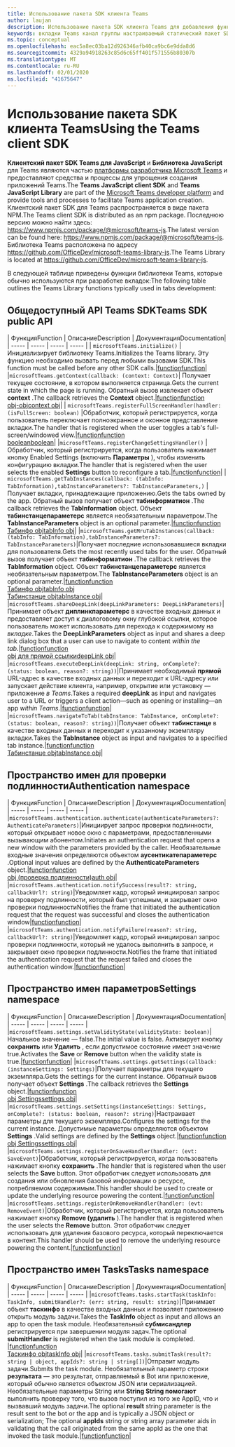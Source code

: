 ```yaml
---
title: Использование пакета SDK клиента Teams
author: laujan
description: Использование пакета SDK клиента Teams для добавления функциональных возможностей, поддерживающих Teams, на пользовательские вкладки
keywords: вкладки Teams канал группы настраиваемый статический пакет SDK JavaScript персональный
ms.topic: conceptual
ms.openlocfilehash: eac5a8ec03ba12d926346afb40ca9bc6e9dda8d6
ms.sourcegitcommit: 4329a94918263c85d6c65ff401f571556b80307b
ms.translationtype: MT
ms.contentlocale: ru-RU
ms.lasthandoff: 02/01/2020
ms.locfileid: "41675647"
---
```

# <a name="using-the-teams-client-sdk"></a><span data-ttu-id="a6ff2-104">Использование пакета SDK клиента Teams</span><span class="sxs-lookup"><span data-stu-id="a6ff2-104">Using the Teams client SDK</span></span>

<span data-ttu-id="a6ff2-105">**Клиентский пакет SDK Teams для JavaScript** и **Библиотека JavaScript** для Teams являются частью [платформы разработчика Microsoft Teams](https://msdn.microsoft.com/microsoft-teams) и предоставляют средства и процессы для упрощения создания приложений Teams.</span><span class="sxs-lookup"><span data-stu-id="a6ff2-105">The **Teams JavaScript client SDK**  and **Teams JavaScript Library** are part of the [Microsoft Teams developer platform](https://msdn.microsoft.com/microsoft-teams) and provide tools and processes to facilitate Teams application creation.</span></span> <span data-ttu-id="a6ff2-106">Клиентский пакет SDK для Teams распространяется в виде пакета NPM.</span><span class="sxs-lookup"><span data-stu-id="a6ff2-106">The Teams client SDK is distributed as an npm package.</span></span> <span data-ttu-id="a6ff2-107">Последнюю версию можно найти здесь: <https://www.npmjs.com/package/@microsoft/teams-js>.</span><span class="sxs-lookup"><span data-stu-id="a6ff2-107">The latest version can be found here: <https://www.npmjs.com/package/@microsoft/teams-js>.</span></span> <span data-ttu-id="a6ff2-108">Библиотека Teams расположена по адресу <https://github.com/OfficeDev/microsoft-teams-library-js>.</span><span class="sxs-lookup"><span data-stu-id="a6ff2-108">The Teams Library is located at <https://github.com/OfficeDev/microsoft-teams-library-js>.</span></span>

<span data-ttu-id="a6ff2-109">В следующей таблице приведены функции библиотеки Teams, которые обычно используются при разработке вкладок:</span><span class="sxs-lookup"><span data-stu-id="a6ff2-109">The following table outlines the Teams Library functions typically used in tabs development:</span></span>

## <a name="teams-sdk-public-api"></a><span data-ttu-id="a6ff2-110">Общедоступный API Teams SDK</span><span class="sxs-lookup"><span data-stu-id="a6ff2-110">Teams SDK public API</span></span> 

| <span data-ttu-id="a6ff2-111">Функция</span><span class="sxs-lookup"><span data-stu-id="a6ff2-111">Function</span></span>  | <span data-ttu-id="a6ff2-112">Описание</span><span class="sxs-lookup"><span data-stu-id="a6ff2-112">Description</span></span>          | <span data-ttu-id="a6ff2-113">Документация</span><span class="sxs-lookup"><span data-stu-id="a6ff2-113">Documentation</span></span>|
| -----     | -----     | -----    | -----        |
| `microsoftTeams.initialize()` | <span data-ttu-id="a6ff2-114">Инициализирует библиотеку Teams.</span><span class="sxs-lookup"><span data-stu-id="a6ff2-114">Initializes the Teams library.</span></span> <span data-ttu-id="a6ff2-115">Эту функцию необходимо вызвать перед любыми вызовами SDK.</span><span class="sxs-lookup"><span data-stu-id="a6ff2-115">This function must be called before any other SDK calls.</span></span>|[<span data-ttu-id="a6ff2-116">function</span><span class="sxs-lookup"><span data-stu-id="a6ff2-116">function</span></span>](/javascript/api/@microsoft/teams-js/microsoftteams?view=msteams-client-js-latest#initialize-any-)|
|`microsoftTeams.getContext(callback: (context: Context)`| <span data-ttu-id="a6ff2-117">Получает текущее состояние, в котором выполняется страница.</span><span class="sxs-lookup"><span data-stu-id="a6ff2-117">Gets the current state in which the page is running.</span></span> <span data-ttu-id="a6ff2-118">Обратный вызов извлекает объект **context** .</span><span class="sxs-lookup"><span data-stu-id="a6ff2-118">The callback retrieves the **Context** object.</span></span>|[<span data-ttu-id="a6ff2-119">function</span><span class="sxs-lookup"><span data-stu-id="a6ff2-119">function</span></span>](/javascript/api/@microsoft/teams-js/microsoftteams?view=msteams-client-js-latest#getcontext--context--context-----void-)<br/>[<span data-ttu-id="a6ff2-120">obj-obj</span><span class="sxs-lookup"><span data-stu-id="a6ff2-120">context obj</span></span>](/javascript/api/@microsoft/teams-js/microsoftteams.context?view=msteams-client-js-latest)|
| `microsoftTeams.registerFullScreenHandler(handler: (isFullScreen: boolean)` |<span data-ttu-id="a6ff2-121">Обработчик, который регистрируется, когда пользователь переключает полноэкранное и оконное представление вкладки.</span><span class="sxs-lookup"><span data-stu-id="a6ff2-121">The handler that is registered when the user toggles a tab's full-screen/windowed view.</span></span>|[<span data-ttu-id="a6ff2-122">function</span><span class="sxs-lookup"><span data-stu-id="a6ff2-122">function</span></span>](/javascript/api/@microsoft/teams-js/microsoftteams?view=msteams-client-js-latest#registerfullscreenhandler--isfullscreen--boolean-----void-)<br/>[<span data-ttu-id="a6ff2-123">boolean</span><span class="sxs-lookup"><span data-stu-id="a6ff2-123">boolean</span></span>](/javascript/api/@microsoft/teams-js/microsoftteams.context?view=msteams-client-js-latest#isfullscreen)|
|`microsoftTeams.registerChangeSettingsHandler()` |<span data-ttu-id="a6ff2-124">Обработчик, который регистрируется, когда пользователь нажимает кнопку Enabled Settings (включить **Параметры** ), чтобы изменить конфигурацию вкладки.</span><span class="sxs-lookup"><span data-stu-id="a6ff2-124">The handler that is registered when the user selects the enabled **Settings** button to reconfigure a tab.</span></span>|[<span data-ttu-id="a6ff2-125">function</span><span class="sxs-lookup"><span data-stu-id="a6ff2-125">function</span></span>](/javascript/api/@microsoft/teams-js/microsoftteams?view=msteams-client-js-latest#registerchangesettingshandler-------void-)|
| `microsoftTeams.getTabInstances(callback: (tabInfo: TabInformation),tabInstanceParameters?: TabInstanceParameters,)` |<span data-ttu-id="a6ff2-126">Получает вкладки, принадлежащие приложению.</span><span class="sxs-lookup"><span data-stu-id="a6ff2-126">Gets the tabs owned by the app.</span></span> <span data-ttu-id="a6ff2-127">Обратный вызов получает объект **табинформатион** .</span><span class="sxs-lookup"><span data-stu-id="a6ff2-127">The callback retrieves the **TabInformation** object.</span></span> <span data-ttu-id="a6ff2-128">Объект **табинстанцепараметерс** является необязательным параметром.</span><span class="sxs-lookup"><span data-stu-id="a6ff2-128">The **TabInstanceParameters** object is an optional parameter.</span></span>|[<span data-ttu-id="a6ff2-129">function</span><span class="sxs-lookup"><span data-stu-id="a6ff2-129">function</span></span>](/javascript/api/@microsoft/teams-js/microsoftteams?view=msteams-client-js-latest#gettabinstances--tabinfo--tabinformation-----void--tabinstanceparameters-)<br/>[<span data-ttu-id="a6ff2-130">Табинфо obj</span><span class="sxs-lookup"><span data-stu-id="a6ff2-130">tabInfo obj</span></span>](/javascript/api/@microsoft/teams-js/microsoftteams.tabinformation?view=msteams-client-js-latest)|
|`microsoftTeams.getMruTabInstances(callback: (tabInfo: TabInformation),tabInstanceParameters?: TabInstanceParameters)`|<span data-ttu-id="a6ff2-131">Получает последние использовавшиеся вкладки для пользователя.</span><span class="sxs-lookup"><span data-stu-id="a6ff2-131">Gets the most recently used tabs for the user.</span></span> <span data-ttu-id="a6ff2-132">Обратный вызов получает объект **табинформатион** .</span><span class="sxs-lookup"><span data-stu-id="a6ff2-132">The callback retrieves the **TabInformation** object.</span></span> <span data-ttu-id="a6ff2-133">Объект **табинстанцепараметерс** является необязательным параметром.</span><span class="sxs-lookup"><span data-stu-id="a6ff2-133">The **TabInstanceParameters** object is an optional parameter.</span></span>|[<span data-ttu-id="a6ff2-134">function</span><span class="sxs-lookup"><span data-stu-id="a6ff2-134">function</span></span>](/javascript/api/@microsoft/teams-js/microsoftteams?view=msteams-client-js-latest#getmrutabinstances--tabinfo--tabinformation-----void--tabinstanceparameters-)<br/>[<span data-ttu-id="a6ff2-135">Табинфо obj</span><span class="sxs-lookup"><span data-stu-id="a6ff2-135">tabInfo obj</span></span>](/javascript/api/@microsoft/teams-js/microsoftteams.teaminformation?view=msteams-client-js-latest)<br/>[<span data-ttu-id="a6ff2-136">Табинстанце obj</span><span class="sxs-lookup"><span data-stu-id="a6ff2-136">tabInstance obj</span></span>](/javascript/api/@microsoft/teams-js/microsoftteams.tabinstanceparameters?view=msteams-client-js-latest)|
|`microsoftTeams.shareDeepLink(deepLinkParameters: DeepLinkParameters)`|<span data-ttu-id="a6ff2-137">Принимает объект **диплинкпараметерс** в качестве входных данных и предоставляет доступ к диалоговому окну глубокой ссылки, которое пользователь может использовать для перехода к содержимому на *вкладке*.</span><span class="sxs-lookup"><span data-stu-id="a6ff2-137">Takes the **DeepLinkParameters** object as input and shares a deep link dialog box that a user can use to navigate to content *within the tab*.</span></span>|[<span data-ttu-id="a6ff2-138">function</span><span class="sxs-lookup"><span data-stu-id="a6ff2-138">function</span></span>](/javascript/api/@microsoft/teams-js/microsoftteams?view=msteams-client-js-latest#sharedeeplink-deeplinkparameters-)<br/>[<span data-ttu-id="a6ff2-139">obj для прямой ссылки</span><span class="sxs-lookup"><span data-stu-id="a6ff2-139">deepLink obj</span></span>](/javascript/api/@microsoft/teams-js/microsoftteams.deeplinkparameters?view=msteams-client-js-latest)|
|`microsoftTeams.executeDeepLink(deepLink: string, onComplete?: (status: boolean, reason?: string))`|<span data-ttu-id="a6ff2-140">Принимает необходимый **прямой** URL-адрес в качестве входных данных и переходит к URL-адресу или запускает действие клиента, например, открытие или установку — приложение *в Teams*.</span><span class="sxs-lookup"><span data-stu-id="a6ff2-140">Takes a required **deepLink** as input and navigates user to a URL or triggers a client action—such as opening or installing—an app *within Teams*.</span></span>|[<span data-ttu-id="a6ff2-141">function</span><span class="sxs-lookup"><span data-stu-id="a6ff2-141">function</span></span>](/javascript/api/@microsoft/teams-js/microsoftteams?view=msteams-client-js-latest#executedeeplink-string---status--boolean--reason---string-----void-)|
|`microsoftTeams.navigateToTab(tabInstance: TabInstance, onComplete?: (status: boolean, reason?: string))`|<span data-ttu-id="a6ff2-142">Получает объект **табинстанце** в качестве входных данных и переходит к указанному экземпляру вкладки.</span><span class="sxs-lookup"><span data-stu-id="a6ff2-142">Takes the **TabInstance** object as input and navigates to a specified tab instance.</span></span>|[<span data-ttu-id="a6ff2-143">function</span><span class="sxs-lookup"><span data-stu-id="a6ff2-143">function</span></span>](/javascript/api/@microsoft/teams-js/microsoftteams?view=msteams-client-js-latest#navigatetotab-tabinstance-)<br/>[<span data-ttu-id="a6ff2-144">Табинстанце obj</span><span class="sxs-lookup"><span data-stu-id="a6ff2-144">tabInstance obj</span></span>](/javascript/api/@microsoft/teams-js/microsoftteams.tabinstance?view=msteams-client-js-latest)|

## <a name="authentication-namespace"></a><span data-ttu-id="a6ff2-145">Пространство имен для проверки подлинности</span><span class="sxs-lookup"><span data-stu-id="a6ff2-145">Authentication namespace</span></span>

| <span data-ttu-id="a6ff2-146">Функция</span><span class="sxs-lookup"><span data-stu-id="a6ff2-146">Function</span></span>  | <span data-ttu-id="a6ff2-147">Описание</span><span class="sxs-lookup"><span data-stu-id="a6ff2-147">Description</span></span>          | <span data-ttu-id="a6ff2-148">Документация</span><span class="sxs-lookup"><span data-stu-id="a6ff2-148">Documentation</span></span>|
| -----     | -----     | -----    | -----        |
|`microsoftTeams.authentication.authenticate(authenticateParameters?: AuthenticateParameters)`|<span data-ttu-id="a6ff2-149">Инициирует запрос проверки подлинности, который открывает новое окно с параметрами, предоставленными вызывающим абонентом.</span><span class="sxs-lookup"><span data-stu-id="a6ff2-149">Initiates an authentication request that opens a new window with the parameters provided by the caller.</span></span> <span data-ttu-id="a6ff2-150">Необязательные входные значения определяются объектом **аусентикатепараметерс** .</span><span class="sxs-lookup"><span data-stu-id="a6ff2-150">Optional input values are defined by the **AuthenticateParameters** object.</span></span>|[<span data-ttu-id="a6ff2-151">function</span><span class="sxs-lookup"><span data-stu-id="a6ff2-151">function</span></span>](/javascript/api/@microsoft/teams-js/microsoftteams.authentication?view=msteams-client-js-latest#authenticate-authenticateparameters-)<br/>[<span data-ttu-id="a6ff2-152">obj (проверка подлинности)</span><span class="sxs-lookup"><span data-stu-id="a6ff2-152">auth obj</span></span>](/javascript/api/@microsoft/teams-js/microsoftteams.authentication.authenticateparameters?view=msteams-client-js-latest)|
|`microsoftTeams.authentication.notifySuccess(result?: string, callbackUrl?: string)`|<span data-ttu-id="a6ff2-153">Уведомляет кадр, который инициировал запрос на проверку подлинности, который был успешным, и закрывает окно проверки подлинности</span><span class="sxs-lookup"><span data-stu-id="a6ff2-153">Notifies the frame that initiated the authentication request that the request was successful and closes the authentication window</span></span>|[<span data-ttu-id="a6ff2-154">function</span><span class="sxs-lookup"><span data-stu-id="a6ff2-154">function</span></span>](/javascript/api/@microsoft/teams-js/microsoftteams.authentication?view=msteams-client-js-latest#notifysuccess-string--string-)|
|`microsoftTeams.authentication.notifyFailure(reason?: string, callbackUrl?: string)`|<span data-ttu-id="a6ff2-155">Уведомляет кадр, который инициировал запрос проверки подлинности, который не удалось выполнить в запросе, и закрывает окно проверки подлинности.</span><span class="sxs-lookup"><span data-stu-id="a6ff2-155">Notifies the frame that initiated the authentication request that the request failed and closes the authentication window.</span></span>|[<span data-ttu-id="a6ff2-156">function</span><span class="sxs-lookup"><span data-stu-id="a6ff2-156">function</span></span>](/javascript/api/@microsoft/teams-js/microsoftteams.authentication?view=msteams-client-js-latest#notifyfailure-string--string-)|

## <a name="settings-namespace"></a><span data-ttu-id="a6ff2-157">Пространство имен параметров</span><span class="sxs-lookup"><span data-stu-id="a6ff2-157">Settings namespace</span></span>

| <span data-ttu-id="a6ff2-158">Функция</span><span class="sxs-lookup"><span data-stu-id="a6ff2-158">Function</span></span>  | <span data-ttu-id="a6ff2-159">Описание</span><span class="sxs-lookup"><span data-stu-id="a6ff2-159">Description</span></span>          | <span data-ttu-id="a6ff2-160">Документация</span><span class="sxs-lookup"><span data-stu-id="a6ff2-160">Documentation</span></span>|
| -----     | -----     | -----    | -----        |
|`microsoftTeams.settings.setValidityState(validityState: boolean)`|<span data-ttu-id="a6ff2-161">Начальное значение — false.</span><span class="sxs-lookup"><span data-stu-id="a6ff2-161">The initial value is false.</span></span> <span data-ttu-id="a6ff2-162">Активирует кнопку **сохранить** или **Удалить** , если допустимое состояние имеет значение true.</span><span class="sxs-lookup"><span data-stu-id="a6ff2-162">Activates the **Save** or **Remove** button when the validity state is true.</span></span>|[<span data-ttu-id="a6ff2-163">function</span><span class="sxs-lookup"><span data-stu-id="a6ff2-163">function</span></span>](/javascript/api/@microsoft/teams-js/microsoftteams.settings?view=msteams-client-js-latest#setvaliditystate-boolean-)|
|`microsoftTeams.settings.getSettings(callback: (instanceSettings: Settings)`|<span data-ttu-id="a6ff2-164">Получает параметры для текущего экземпляра.</span><span class="sxs-lookup"><span data-stu-id="a6ff2-164">Gets the settings for the current instance.</span></span> <span data-ttu-id="a6ff2-165">Обратный вызов получает объект **Settings** .</span><span class="sxs-lookup"><span data-stu-id="a6ff2-165">The callback retrieves the **Settings** object.</span></span>|[<span data-ttu-id="a6ff2-166">function</span><span class="sxs-lookup"><span data-stu-id="a6ff2-166">function</span></span>](/javascript/api/@microsoft/teams-js/microsoftteams.settings?view=msteams-client-js-latest#getsettings--instancesettings--settings-----void-)<br/>[<span data-ttu-id="a6ff2-167">obj Settings</span><span class="sxs-lookup"><span data-stu-id="a6ff2-167">settings obj</span></span>](/javascript/api/@microsoft/teams-js/microsoftteams.settings.settings?view=msteams-client-js-latest)|
|`microsoftTeams.settings.setSettings(instanceSettings: Settings, onComplete?: (status: boolean, reason?: string)`|<span data-ttu-id="a6ff2-168">Настраивает параметры для текущего экземпляра.</span><span class="sxs-lookup"><span data-stu-id="a6ff2-168">Configures the settings for the current instance.</span></span> <span data-ttu-id="a6ff2-169">Допустимые параметры определяются объектом **Settings** .</span><span class="sxs-lookup"><span data-stu-id="a6ff2-169">Valid settings are defined by the **Settings** object.</span></span>|[<span data-ttu-id="a6ff2-170">function</span><span class="sxs-lookup"><span data-stu-id="a6ff2-170">function</span></span>](/javascript/api/@microsoft/teams-js/microsoftteams.settings?view=msteams-client-js-latest#setsettings-settings-)<br/>[<span data-ttu-id="a6ff2-171">obj Settings</span><span class="sxs-lookup"><span data-stu-id="a6ff2-171">settings obj</span></span>](/javascript/api/@microsoft/teams-js/microsoftteams.settings.settings?view=msteams-client-js-latest)|
|`microsoftTeams.settings.registerOnSaveHandler(handler: (evt: SaveEvent)`|<span data-ttu-id="a6ff2-172">Обработчик, который регистрируется, когда пользователь нажимает кнопку **сохранить** .</span><span class="sxs-lookup"><span data-stu-id="a6ff2-172">The handler that is registered when the user selects the **Save** button.</span></span> <span data-ttu-id="a6ff2-173">Этот обработчик следует использовать для создания или обновления базовой информации о ресурсе, потребляемом содержимым.</span><span class="sxs-lookup"><span data-stu-id="a6ff2-173">This handler should be used to create or update the underlying resource powering the content.</span></span>|[<span data-ttu-id="a6ff2-174">function</span><span class="sxs-lookup"><span data-stu-id="a6ff2-174">function</span></span>](/javascript/api/@microsoft/teams-js/microsoftteams.settings?view=msteams-client-js-latest#registeronsavehandler--evt--saveevent-----void-)|
|`microsoftTeams.settings.registerOnRemoveHandler(handler: (evt: RemoveEvent)`|<span data-ttu-id="a6ff2-175">Обработчик, который регистрируется, когда пользователь нажимает кнопку **Remove (удалить** ).</span><span class="sxs-lookup"><span data-stu-id="a6ff2-175">The handler that is registered when the user selects the **Remove** button.</span></span> <span data-ttu-id="a6ff2-176">Этот обработчик следует использовать для удаления базового ресурса, который переключается в контент.</span><span class="sxs-lookup"><span data-stu-id="a6ff2-176">This handler should be used to remove the underlying resource powering the content.</span></span>|[<span data-ttu-id="a6ff2-177">function</span><span class="sxs-lookup"><span data-stu-id="a6ff2-177">function</span></span>](/javascript/api/@microsoft/teams-js/microsoftteams.settings?view=msteams-client-js-latest#registeronremovehandler--evt--removeevent-----void-)|

## <a name="tasks-namespace"></a><span data-ttu-id="a6ff2-178">Пространство имен Tasks</span><span class="sxs-lookup"><span data-stu-id="a6ff2-178">Tasks namespace</span></span>

| <span data-ttu-id="a6ff2-179">Функция</span><span class="sxs-lookup"><span data-stu-id="a6ff2-179">Function</span></span>  | <span data-ttu-id="a6ff2-180">Описание</span><span class="sxs-lookup"><span data-stu-id="a6ff2-180">Description</span></span>          | <span data-ttu-id="a6ff2-181">Документация</span><span class="sxs-lookup"><span data-stu-id="a6ff2-181">Documentation</span></span>|
| -----     | -----     | -----    | -----        |
|`microsoftTeams.tasks.startTask(taskInfo: TaskInfo, submitHandler?: (err: string, result: string)`|<span data-ttu-id="a6ff2-182">Принимает объект **таскинфо** в качестве входных данных и позволяет приложению открыть модуль задачи.</span><span class="sxs-lookup"><span data-stu-id="a6ff2-182">Takes the **TaskInfo** object as input and allows an app to open the task module.</span></span> <span data-ttu-id="a6ff2-183">Необязательный **субмисандлер** регистрируется при завершении модуля задач.</span><span class="sxs-lookup"><span data-stu-id="a6ff2-183">The optional **submitHandler** is registered when the task module is completed.</span></span> |[<span data-ttu-id="a6ff2-184">function</span><span class="sxs-lookup"><span data-stu-id="a6ff2-184">function</span></span>](/javascript/api/@microsoft/teams-js/microsoftteams.tasks?view=msteams-client-js-latest#starttask-taskinfo---err--string--result--string-----void-)<br/>[<span data-ttu-id="a6ff2-185">Таскинфо obj</span><span class="sxs-lookup"><span data-stu-id="a6ff2-185">taskInfo obj</span></span>](/javascript/api/@microsoft/teams-js/microsoftteams.taskinfo?view=msteams-client-js-latest)|
|`microsoftTeams.tasks.submitTask(result?: string | object, appIds?: string | string[])`|<span data-ttu-id="a6ff2-186">Отправит модуль задачи.</span><span class="sxs-lookup"><span data-stu-id="a6ff2-186">Submits the task module.</span></span> <span data-ttu-id="a6ff2-187">Необязательный параметр строки **результата** — это результат, отправляемый в Bot или приложение, который обычно является объектом JSON или сериализацией. Необязательные параметры String или **String String помогают** выполнить проверку того, что вызов поступил из того же AppID, что и вызвавший модуль задачи.</span><span class="sxs-lookup"><span data-stu-id="a6ff2-187">The optional **result** string parameter is the result sent to the bot or the app and is typically a JSON object or serialization; The optional **appIds** string or string array parameter aids in validating that the call originated from the same appId as the one that invoked the task module.</span></span>|[<span data-ttu-id="a6ff2-188">function</span><span class="sxs-lookup"><span data-stu-id="a6ff2-188">function</span></span>](/javascript/api/@microsoft/teams-js/microsoftteams.tasks?view=msteams-client-js-latest#submittask-string---object--string---string---)|